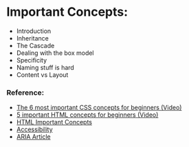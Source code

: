 # Important Concepts:
- Introduction
- Inheritance
- The Cascade
- Dealing with the box model
- Specificity
- Naming stuff is hard
- Content vs Layout


### Reference:
- [The 6 most important CSS concepts for beginners (Video)](https://youtu.be/JnTPd9G6hoY)
- [5 important HTML concepts for beginners (Video)](https://www.youtube.com/watch?v=HJ0-fUJ-2F0)
- [HTML Important Concepts](https://medium.com/@readizo.com/html-basics-the-10-important-concepts-afeedcbe8e7d)
- [Accessibility](https://developer.mozilla.org/en-US/docs/Learn/Accessibility/HTML)
- [ARIA Article](https://web.dev/semantics-aria/)


